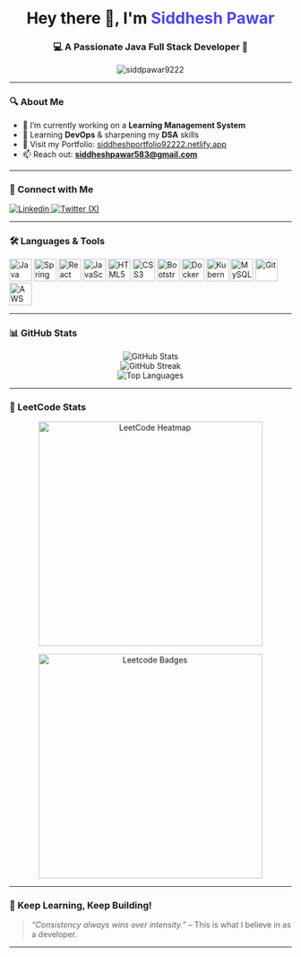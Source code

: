 <h1 align="center">Hey there 👋, I'm <span style="color:#4F46E5;">Siddhesh Pawar</span></h1>
<h3 align="center">💻 A Passionate Java Full Stack Developer 🚀</h3>

<p align="center">
  <img src="https://komarev.com/ghpvc/?username=siddpawar9222&label=Profile%20views&color=0e75b6&style=flat" alt="siddpawar9222" />
</p>

---

### 🔍 About Me

- 🚧 I’m currently working on a **Learning Management System**
- 🌱 Learning **DevOps** & sharpening my **DSA** skills
- 🔗 Visit my Portfolio: [siddheshportfolio92222.netlify.app](https://siddheshportfolio92222.netlify.app/)
- 📫 Reach out: **siddheshpawar583@gmail.com**

---

### 🤝 Connect with Me

<p align="left">
  <a href="https://linkedin.com/in/siddheshpawar22" target="_blank">
    <img src="https://img.shields.io/badge/LinkedIn-blue?style=for-the-badge&logo=linkedin&logoColor=white" alt="Linkedin"/>
  </a>
  <a href="https://x.com/GeekySiddhesh" target="_blank">
    <img src="https://img.shields.io/badge/Twitter-black?style=for-the-badge&logo=twitter&logoColor=white" alt="Twitter (X)"/>
  </a>
</p>

---

### 🛠️ Languages & Tools

<p align="left">
  <img src="https://cdn.jsdelivr.net/gh/devicons/devicon/icons/java/java-original.svg" alt="Java" width="40" height="40"/>
  <img src="https://cdn.jsdelivr.net/gh/devicons/devicon/icons/spring/spring-original.svg" alt="Spring Boot" width="40" height="40"/>
  <img src="https://cdn.jsdelivr.net/gh/devicons/devicon/icons/react/react-original.svg" alt="React" width="40" height="40"/>
  <img src="https://cdn.jsdelivr.net/gh/devicons/devicon/icons/javascript/javascript-original.svg" alt="JavaScript" width="40" height="40"/>
  <img src="https://cdn.jsdelivr.net/gh/devicons/devicon/icons/html5/html5-original.svg" alt="HTML5" width="40" height="40"/>
  <img src="https://cdn.jsdelivr.net/gh/devicons/devicon/icons/css3/css3-original.svg" alt="CSS3" width="40" height="40"/>
  <img src="https://cdn.jsdelivr.net/gh/devicons/devicon/icons/bootstrap/bootstrap-original.svg" alt="Bootstrap" width="40" height="40"/>
  <img src="https://cdn.jsdelivr.net/gh/devicons/devicon/icons/docker/docker-original.svg" alt="Docker" width="40" height="40"/>
  <img src="https://cdn.jsdelivr.net/gh/devicons/devicon/icons/kubernetes/kubernetes-plain.svg" alt="Kubernetes" width="40" height="40"/>
  <img src="https://cdn.jsdelivr.net/gh/devicons/devicon/icons/mysql/mysql-original.svg" alt="MySQL" width="40" height="40"/>
  <img src="https://cdn.jsdelivr.net/gh/devicons/devicon/icons/git/git-original.svg" alt="Git" width="40" height="40"/>
  <img src="https://cdn.jsdelivr.net/gh/devicons/devicon/icons/amazonwebservices/amazonwebservices-original.png" alt="AWS" width="40" height="40"/>
</p>

---

### 📊 GitHub Stats

<p align="center">
  <img src="https://github-readme-stats.vercel.app/api?username=Siddpawar9222&show_icons=true&theme=radical" alt="GitHub Stats" />
  <br/>
  <img src="https://github-readme-streak-stats.herokuapp.com/?user=Siddpawar9222&theme=radical" alt="GitHub Streak" />
  <br/>
  <img src="https://github-readme-stats.vercel.app/api/top-langs/?username=Siddpawar9222&layout=compact&theme=radical" alt="Top Languages" />
</p>

---

### 🧠 LeetCode Stats

<p align="center">
  <img src="https://leetcard.jacoblin.cool/GeekySiddhesh?theme=dark&ext=heatmap" alt="LeetCode Heatmap" width="400"/>
</p>

<p align="center">
  <img src="https://leetcode-badge-showcase.vercel.app/api?username=GeekySiddhesh&theme=dark" alt="Leetcode Badges" width="400"/>
</p>

---

### 🚀 Keep Learning, Keep Building!

> _“Consistency always wins over intensity.”_ – This is what I believe in as a developer.

---
